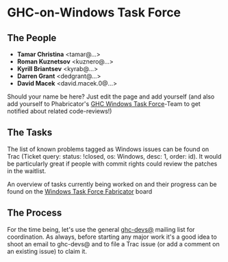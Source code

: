 # GHC-on-Windows Task Force

## The People

- **Tamar Christina** \<tamar@…\>
- **Roman Kuznetsov** \<kuznero@…\>
- **Kyrill Briantsev** \<kyrab@…\>
- **Darren Grant** \<dedgrant@…\>
- **David Macek** \<david.macek.0@…\>


Should your name be here? Just edit the page and add yourself 
(and also add yourself to Phabricator's [ GHC Windows Task Force](https://phabricator.haskell.org/project/view/11/)-Team to get notified about related code-reviews!)

## The Tasks


The list of known problems tagged as Windows issues can be found on Trac (Ticket query: status: !closed, os: Windows, desc: 1, order: id). It would be particularly great if people with commit rights could review the patches in the waitlist.


An overview of tasks currently being worked on and their progress can be found on the [ Windows Task Force Fabricator](https://phabricator.haskell.org/project/board/11/) board

## The Process


For the time being, let's use the general [ ghc-devs@](http://www.haskell.org/pipermail/ghc-devs/) mailing list for coordination. As always, before starting any major work it's a good idea to shoot an email to ghc-devs@ and to file a Trac issue (or add a comment on an existing issue) to claim it.
